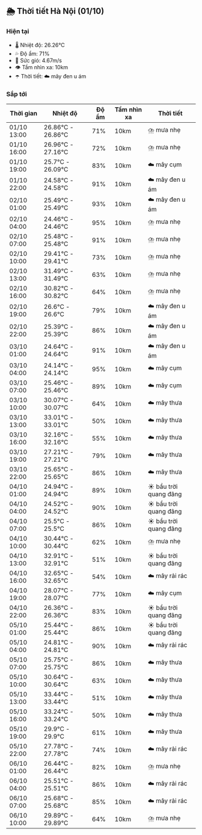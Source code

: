 ## 🌦️ Thời tiết Hà Nội (01/10)

### Hiện tại

- 🌡️ Nhiệt độ: 26.26℃
- 💦 Độ ẩm: 71%
- 💨 Sức gió: 4.67m/s
- 👁️ Tầm nhìn xa: 10km
- ☂️ Thời tiết: ☁️ mây đen u ám

### Sắp tới

| Thời gian | Nhiệt độ | Độ ẩm | Tầm nhìn xa | Thời tiết |
| --- | --- | --- | --- | --- |
| 01/10 13:00 | 26.86℃ - 26.86℃ | 71% | 10km | ⛈️ mưa nhẹ |
| 01/10 16:00 | 26.96℃ - 27.16℃ | 72% | 10km | ⛈️ mưa nhẹ |
| 01/10 19:00 | 25.7℃ - 26.09℃ | 83% | 10km | ☁️ mây cụm |
| 01/10 22:00 | 24.58℃ - 24.58℃ | 91% | 10km | ☁️ mây đen u ám |
| 02/10 01:00 | 25.49℃ - 25.49℃ | 93% | 10km | ☁️ mây đen u ám |
| 02/10 04:00 | 24.46℃ - 24.46℃ | 95% | 10km | ⛈️ mưa nhẹ |
| 02/10 07:00 | 25.48℃ - 25.48℃ | 91% | 10km | ⛈️ mưa nhẹ |
| 02/10 10:00 | 29.41℃ - 29.41℃ | 73% | 10km | ⛈️ mưa nhẹ |
| 02/10 13:00 | 31.49℃ - 31.49℃ | 63% | 10km | ⛈️ mưa nhẹ |
| 02/10 16:00 | 30.82℃ - 30.82℃ | 64% | 10km | ⛈️ mưa nhẹ |
| 02/10 19:00 | 26.6℃ - 26.6℃ | 79% | 10km | ☁️ mây đen u ám |
| 02/10 22:00 | 25.39℃ - 25.39℃ | 86% | 10km | ☁️ mây đen u ám |
| 03/10 01:00 | 24.64℃ - 24.64℃ | 91% | 10km | ☁️ mây đen u ám |
| 03/10 04:00 | 24.14℃ - 24.14℃ | 95% | 10km | ☁️ mây cụm |
| 03/10 07:00 | 25.46℃ - 25.46℃ | 89% | 10km | ☁️ mây cụm |
| 03/10 10:00 | 30.07℃ - 30.07℃ | 64% | 10km | ☁️ mây thưa |
| 03/10 13:00 | 33.01℃ - 33.01℃ | 50% | 10km | ☁️ mây thưa |
| 03/10 16:00 | 32.16℃ - 32.16℃ | 55% | 10km | ☁️ mây thưa |
| 03/10 19:00 | 27.21℃ - 27.21℃ | 79% | 10km | ☁️ mây thưa |
| 03/10 22:00 | 25.65℃ - 25.65℃ | 86% | 10km | ☁️ mây thưa |
| 04/10 01:00 | 24.94℃ - 24.94℃ | 89% | 10km | ☀️ bầu trời quang đãng |
| 04/10 04:00 | 24.52℃ - 24.52℃ | 90% | 10km | ☀️ bầu trời quang đãng |
| 04/10 07:00 | 25.5℃ - 25.5℃ | 86% | 10km | ☀️ bầu trời quang đãng |
| 04/10 10:00 | 30.44℃ - 30.44℃ | 62% | 10km | ⛈️ mưa nhẹ |
| 04/10 13:00 | 32.91℃ - 32.91℃ | 51% | 10km | ☀️ bầu trời quang đãng |
| 04/10 16:00 | 32.65℃ - 32.65℃ | 54% | 10km | ☁️ mây rải rác |
| 04/10 19:00 | 28.07℃ - 28.07℃ | 77% | 10km | ☁️ mây cụm |
| 04/10 22:00 | 26.36℃ - 26.36℃ | 83% | 10km | ☀️ bầu trời quang đãng |
| 05/10 01:00 | 25.44℃ - 25.44℃ | 86% | 10km | ☀️ bầu trời quang đãng |
| 05/10 04:00 | 24.81℃ - 24.81℃ | 90% | 10km | ☁️ mây rải rác |
| 05/10 07:00 | 25.75℃ - 25.75℃ | 86% | 10km | ☁️ mây thưa |
| 05/10 10:00 | 30.64℃ - 30.64℃ | 63% | 10km | ☁️ mây thưa |
| 05/10 13:00 | 33.44℃ - 33.44℃ | 51% | 10km | ☁️ mây thưa |
| 05/10 16:00 | 33.24℃ - 33.24℃ | 50% | 10km | ☁️ mây thưa |
| 05/10 19:00 | 29.9℃ - 29.9℃ | 61% | 10km | ☁️ mây thưa |
| 05/10 22:00 | 27.78℃ - 27.78℃ | 74% | 10km | ☁️ mây rải rác |
| 06/10 01:00 | 26.44℃ - 26.44℃ | 82% | 10km | ⛈️ mưa nhẹ |
| 06/10 04:00 | 25.51℃ - 25.51℃ | 86% | 10km | ☁️ mây rải rác |
| 06/10 07:00 | 25.68℃ - 25.68℃ | 85% | 10km | ☁️ mây rải rác |
| 06/10 10:00 | 29.89℃ - 29.89℃ | 64% | 10km | ⛈️ mưa nhẹ |
